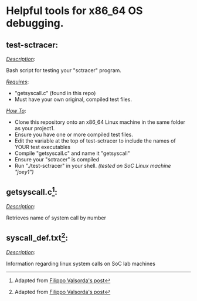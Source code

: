 # Helpful tools for x86_64 OS debugging.

## test-sctracer:
  <ins>_Description_</ins>: 
  
  Bash script for testing your "sctracer" program. 

  <ins>_Requires_</ins>:
  
  - "getsyscall.c" (found in this repo)
  - Must have your own original, compiled test files.

  <ins>_How To_</ins>: 

  - Clone this repository onto an x86_64 Linux machine in the same folder as your project1.
  - Ensure you have one or more compiled test files.
  - Edit the variable at the top of test-sctracer to include the names of YOUR test executables
  - Compile "getsyscall.c" and name it "getsyscall"
  - Ensure your "sctracer" is compiled
  - Run "./test-sctracer" in your shell.
  _(tested on SoC Linux machine "joey1")_

## getsyscall.c[^1]: 

  <ins>_Description_</ins>: 
  
  Retrieves name of system call by number
  
## syscall_def.txt[^1]:

  <ins>_Description_</ins>: 
  
  Information regarding linux system calls on SoC lab machines
  
  
[^1]: Adapted from [Filippo Valsorda's post](https://filippo.io/linux-syscall-table/)
